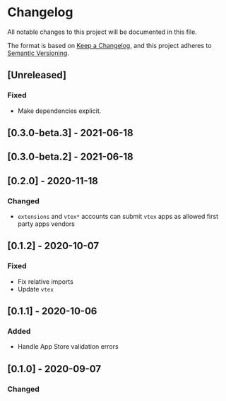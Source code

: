 # Changelog

All notable changes to this project will be documented in this file.

The format is based on [Keep a Changelog](https://keepachangelog.com/en/1.0.0/),
and this project adheres to [Semantic Versioning](https://semver.org/spec/v2.0.0.html).

## [Unreleased]
### Fixed
- Make dependencies explicit.

## [0.3.0-beta.3] - 2021-06-18

## [0.3.0-beta.2] - 2021-06-18

## [0.2.0] - 2020-11-18

### Changed

- `extensions` and `vtex*` accounts can submit `vtex` apps as allowed first party apps vendors

## [0.1.2] - 2020-10-07
### Fixed
- Fix relative imports
- Update `vtex`

## [0.1.1] - 2020-10-06
### Added
- Handle App Store validation errors

## [0.1.0] - 2020-09-07

### Changed
